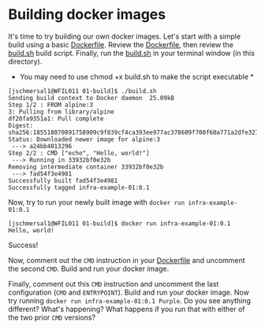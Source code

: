 # Building docker images

It's time to try building our own docker images.  Let's start with a simple build using a basic [Dockerfile](Dockerfile).  Review the [Dockerfile](Dockerfile), then review the [build.sh](build.sh) build script.  Finally, run the [build.sh](build.sh) in your terminal window (in this directory).

* You may need to use chmod +x build.sh to make the script executable *

```
[jschmersal1@WFIL011 01-build]$ ./build.sh 
Sending build context to Docker daemon  25.09kB
Step 1/2 : FROM alpine:3
3: Pulling from library/alpine
df20fa9351a1: Pull complete 
Digest: sha256:185518070891758909c9f839cf4ca393ee977ac378609f700f60a771a2dfe321
Status: Downloaded newer image for alpine:3
 ---> a24bb4013296
Step 2/2 : CMD ["echo", "Hello, world!"]
 ---> Running in 33932bf0e32b
Removing intermediate container 33932bf0e32b
 ---> fad54f3e4981
Successfully built fad54f3e4981
Successfully tagged infra-example-01:0.1
```

Now, try to run your newly built image with `docker run infra-example-01:0.1`
```
[jschmersal1@WFIL011 01-build]$ docker run infra-example-01:0.1
Hello, world!
```

Success!

Now, comment out the `CMD` instruction in your [Dockerfile](Dockerfile) and uncomment the
second `CMD`. Build and run your docker image.

Finally, comment out this `CMD` instruction and uncomment the last configuration (`CMD` and
`ENTRYPOINT`).  Build and run your docker image.  Now try running `docker run infra-example-01:0.1 Purple`.  Do you see anything different?  What's happening?  What happens if you run that with either of the two prior `CMD` versions?
